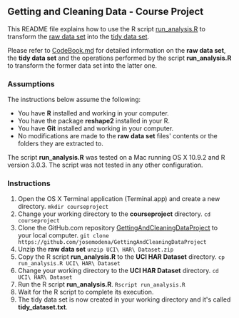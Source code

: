 ## Getting and Cleaning Data - Course Project

This README file explains how to use the R script [run_analysis.R](https://github.com/josemodena/GettingAndCleaningDataProject/blob/master/run_analysis.R) to transform the [raw data set](https://github.com/josemodena/GettingAndCleaningDataProject/blob/master/UCI%20HAR%20Dataset.zip) into the [tidy data set](https://github.com/josemodena/GettingAndCleaningDataProject/blob/master/tidy_dataset.txt).

Please refer to [CodeBook.md](https://github.com/josemodena/GettingAndCleaningDataProject/blob/master/CodeBook.md) for detailed information on the **raw data set**, the **tidy data set** and the operations performed by the script **run_analysis.R** to transform the former data set into the latter one.

### Assumptions

The instructions below assume the following:

* You have **R** installed and working in your computer.
* You have the package **reshape2** installed in your R.
* You have **Git** installed and working in your computer.
* No modifications are made to the **raw data set** files' contents or the folders they are extracted to.

The script **run_analysis.R** was tested on a Mac running OS X 10.9.2 and R version 3.0.3. The script was not tested in any other configuration.

### Instructions

1. Open the OS X Terminal application (Terminal.app) and create a new directory.
   `mkdir courseproject`
2. Change your working directory to the **courseproject** directory.
   `cd courseproject`
3. Clone the GitHub.com repository [GettingAndCleaningDataProject](https://github.com/josemodena/GettingAndCleaningDataProject) to your local computer.
   `git clone https://github.com/josemodena/GettingAndCleaningDataProject`
4. Unzip the **raw data set**
   `unzip UCI\ HAR\ Dataset.zip`
5. Copy the R script **run_analysis.R** to the **UCI HAR Dataset** directory.
   `cp run_analysis.R UCI\ HAR\ Dataset`
6. Change your working directory to the **UCI HAR Dataset** directory.
   `cd UCI\ HAR\ Dataset`
7. Run the R script **run_analysis.R**.
   `Rscript run_analysis.R`
8. Wait for the R script to complete its execution.
9. The tidy data set is now created in your working directory and it's called **tidy_dataset.txt**.
